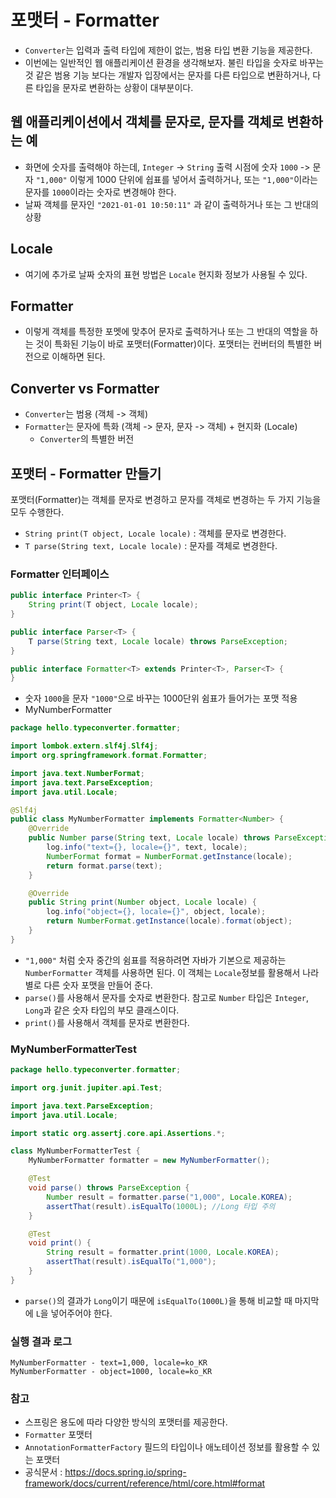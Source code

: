 # 포맷터 - Formatter
- `Converter`는 입력과 출력 타입에 제한이 없는, 범용 타입 변환 기능을 제공한다.
- 이번에는 일반적인 웹 애플리케이션 환경을 생각해보자. 불린 타입을 숫자로 바꾸는 것 같은
범용 기능 보다는 개발자 입장에서는 문자를 다른 타입으로 변환하거나, 다른 타입을 문자로 변환하는 
상황이 대부분이다.

## 웹 애플리케이션에서 객체를 문자로, 문자를 객체로 변환하는 예
- 화면에 숫자를 출력해야 하는데, `Integer` -> `String` 출력 시점에 숫자 `1000` -> 문자 `"1,000"`
이렇게 1000 단위에 쉽표를 넣어서 출력하거나, 또는 `"1,000"`이라는 문자를 `1000`이라는 숫자로 변경해야 한다.
- 날짜 객체를 문자인 `"2021-01-01 10:50:11"` 과 같이 출력하거나 또는 그 반대의 상황

## Locale
- 여기에 추가로 날짜 숫자의 표현 방법은 `Locale` 현지화 정보가 사용될 수 있다.

## Formatter
- 이렇게 객체를 특정한 포멧에 맞추어 문자로 출력하거나 또는 그 반대의 역할을 하는 것이 특화된
기능이 바로 포맷터(Formatter)이다. 포맷터는 컨버터의 특별한 버전으로 이해하면 된다.
  
## Converter vs Formatter
- `Converter`는 범용 (객체 -> 객체)
- `Formatter`는 문자에 특화 (객체 -> 문자, 문자 -> 객체) + 현지화 (Locale)
    - `Converter`의 특별한 버전

## 포맷터 - Formatter 만들기
포맷터(Formatter)는 객체를 문자로 변경하고 문자를 객체로 변경하는 두 가지 기능을 모두 수행한다.
- `String print(T object, Locale locale)` : 객체를 문자로 변경한다.
- `T parse(String text, Locale locale)` : 문자를 객체로 변경한다.

### Formatter 인터페이스
```java
public interface Printer<T> {
    String print(T object, Locale locale);
}

public interface Parser<T> {
    T parse(String text, Locale locale) throws ParseException;
}

public interface Formatter<T> extends Printer<T>, Parser<T> {
}
```
- 숫자 `1000`을 문자 `"1000"`으로 바꾸는 1000단위 쉼표가 들어가는 포맷 적용
- MyNumberFormatter
```java
package hello.typeconverter.formatter;

import lombok.extern.slf4j.Slf4j;
import org.springframework.format.Formatter;

import java.text.NumberFormat;
import java.text.ParseException;
import java.util.Locale;

@Slf4j
public class MyNumberFormatter implements Formatter<Number> {
    @Override
    public Number parse(String text, Locale locale) throws ParseException {
        log.info("text={}, locale={}", text, locale);
        NumberFormat format = NumberFormat.getInstance(locale);
        return format.parse(text);
    }

    @Override
    public String print(Number object, Locale locale) {
        log.info("object={}, locale={}", object, locale);
        return NumberFormat.getInstance(locale).format(object);
    }
}
```
- `"1,000"` 처럼 숫자 중간의 쉼표를 적용하려면 자바가 기본으로 제공하는 `NumberFormatter` 객체를
사용하면 된다. 이 객체는 `Locale`정보를 활용해서 나라별로 다른 숫자 포맷을 만들어 준다.
- `parse()`를 사용해서 문자를 숫자로 변환한다. 참고로 `Number` 타입은 
`Integer`, `Long`과 같은 숫자 타입의 부모 클래스이다.
- `print()`를 사용해서 객체를 문자로 변환한다.

### MyNumberFormatterTest
```java
package hello.typeconverter.formatter;

import org.junit.jupiter.api.Test;

import java.text.ParseException;
import java.util.Locale;

import static org.assertj.core.api.Assertions.*;

class MyNumberFormatterTest {
    MyNumberFormatter formatter = new MyNumberFormatter();

    @Test
    void parse() throws ParseException {
        Number result = formatter.parse("1,000", Locale.KOREA);
        assertThat(result).isEqualTo(1000L); //Long 타입 주의
    }

    @Test
    void print() {
        String result = formatter.print(1000, Locale.KOREA);
        assertThat(result).isEqualTo("1,000");
    }
}
```
- `parse()`의 결과가 `Long`이기 때문에 `isEqualTo(1000L)`을 통해 비교할 때 
마지막에 `L`을 넣어주어야 한다.
  
### 실행 결과 로그
```
MyNumberFormatter - text=1,000, locale=ko_KR
MyNumberFormatter - object=1000, locale=ko_KR
```

### 참고
- 스프링은 용도에 따라 다양한 방식의 포맷터를 제공한다.
- `Formatter` 포맷터
- `AnnotationFormatterFactory` 필드의 타입이나 애노테이션 정보를 활용할 수 있는 포맷터
- 공식문서 : https://docs.spring.io/spring-framework/docs/current/reference/html/core.html#format